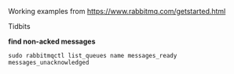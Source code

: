 Working examples from https://www.rabbitmq.com/getstarted.html

Tidbits

**find non-acked messages**
```
sudo rabbitmqctl list_queues name messages_ready messages_unacknowledged
```
